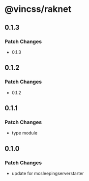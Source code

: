 # @vincss/raknet

## 0.1.3

### Patch Changes

-   0.1.3

## 0.1.2

### Patch Changes

-   0.1.2

## 0.1.1

### Patch Changes

-   type module

## 0.1.0

### Patch Changes

-   update for mcsleepingserverstarter
